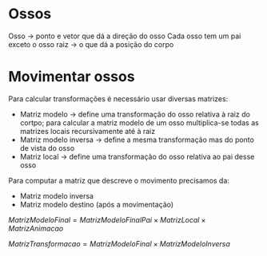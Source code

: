 # Ossos

Osso -> ponto e vetor que dá a direção do osso
Cada osso tem um pai exceto o osso raiz -> o que dá a posição do corpo


# Movimentar ossos

Para calcular transformações é necessário usar diversas matrizes:

- Matriz modelo -> define uma transformação do osso relativa à raiz do cortpo; para calcular a matriz modelo de um osso multiplica-se todas as matrizes locais recursivamente até à raiz
- Matriz modelo inversa -> define a mesma transformação mas do ponto de vista do osso
- Matriz local -> define uma transformação do osso relativa ao pai desse osso

Para computar a matriz que descreve o movimento precisamos da:

- Matriz modelo inversa
- Matriz modelo destino (após a movimentação)


$MatrizModeloFinal = MatrizModeloFinalPai \times MatrizLocal \times MatrizAnimacao$

$MatrizTransformacao = MatrizModeloFinal \times MatrizModeloInversa$

